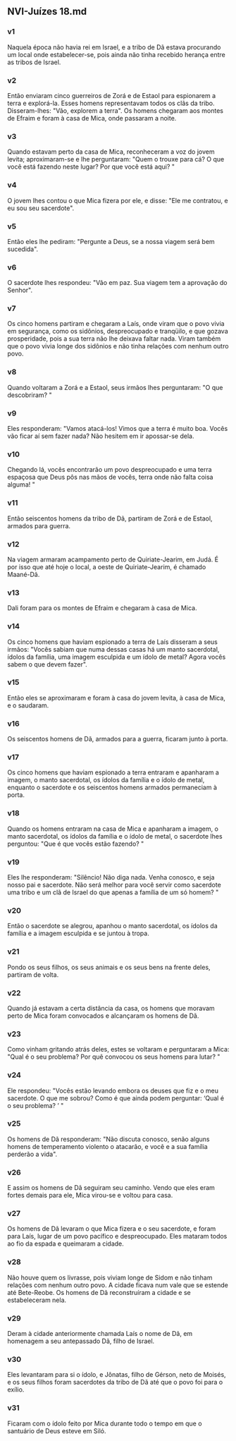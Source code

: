 ## NVI-Juízes 18.md
### v1
 Naquela época não havia rei em Israel, e a tribo de Dã estava procurando um local onde estabelecer-se, pois ainda não tinha recebido herança entre as tribos de Israel.
### v2
 Então enviaram cinco guerreiros de Zorá e de Estaol para espionarem a terra e explorá-la. Esses homens representavam todos os clãs da tribo. Disseram-lhes: "Vão, explorem a terra". Os homens chegaram aos montes de Efraim e foram à casa de Mica, onde passaram a noite.
### v3
 Quando estavam perto da casa de Mica, reconheceram a voz do jovem levita; aproximaram-se e lhe perguntaram: "Quem o trouxe para cá? O que você está fazendo neste lugar? Por que você está aqui? "
### v4
 O jovem lhes contou o que Mica fizera por ele, e disse: "Ele me contratou, e eu sou seu sacerdote".
### v5
 Então eles lhe pediram: "Pergunte a Deus, se a nossa viagem será bem sucedida".
### v6
 O sacerdote lhes respondeu: "Vão em paz. Sua viagem tem a aprovação do Senhor".
### v7
 Os cinco homens partiram e chegaram a Laís, onde viram que o povo vivia em segurança, como os sidônios, despreocupado e tranqüilo, e que gozava prosperidade, pois a sua terra não lhe deixava faltar nada. Viram também que o povo vivia longe dos sidônios e não tinha relações com nenhum outro povo.
### v8
 Quando voltaram a Zorá e a Estaol, seus irmãos lhes perguntaram: "O que descobriram? "
### v9
 Eles responderam: "Vamos atacá-los! Vimos que a terra é muito boa. Vocês vão ficar aí sem fazer nada? Não hesitem em ir apossar-se dela.
### v10
 Chegando lá, vocês encontrarão um povo despreocupado e uma terra espaçosa que Deus pôs nas mãos de vocês, terra onde não falta coisa alguma! "
### v11
 Então seiscentos homens da tribo de Dã, partiram de Zorá e de Estaol, armados para guerra.
### v12
 Na viagem armaram acampamento perto de Quiriate-Jearim, em Judá. É por isso que até hoje o local, a oeste de Quiriate-Jearim, é chamado Maané-Dã.
### v13
 Dali foram para os montes de Efraim e chegaram à casa de Mica.
### v14
 Os cinco homens que haviam espionado a terra de Laís disseram a seus irmãos: "Vocês sabiam que numa dessas casas há um manto sacerdotal, ídolos da família, uma imagem esculpida e um ídolo de metal? Agora vocês sabem o que devem fazer".
### v15
 Então eles se aproximaram e foram à casa do jovem levita, à casa de Mica, e o saudaram.
### v16
 Os seiscentos homens de Dã, armados para a guerra, ficaram junto à porta.
### v17
 Os cinco homens que haviam espionado a terra entraram e apanharam a imagem, o manto sacerdotal, os ídolos da família e o ídolo de metal, enquanto o sacerdote e os seiscentos homens armados permaneciam à porta.
### v18
 Quando os homens entraram na casa de Mica e apanharam a imagem, o manto sacerdotal, os ídolos da família e o ídolo de metal, o sacerdote lhes perguntou: "Que é que vocês estão fazendo? "
### v19
 Eles lhe responderam: "Silêncio! Não diga nada. Venha conosco, e seja nosso pai e sacerdote. Não será melhor para você servir como sacerdote uma tribo e um clã de Israel do que apenas a família de um só homem? "
### v20
 Então o sacerdote se alegrou, apanhou o manto sacerdotal, os ídolos da família e a imagem esculpida e se juntou à tropa.
### v21
 Pondo os seus filhos, os seus animais e os seus bens na frente deles, partiram de volta.
### v22
 Quando já estavam a certa distância da casa, os homens que moravam perto de Mica foram convocados e alcançaram os homens de Dã.
### v23
 Como vinham gritando atrás deles, estes se voltaram e perguntaram a Mica: "Qual é o seu problema? Por quê convocou os seus homens para lutar? "
### v24
 Ele respondeu: "Vocês estão levando embora os deuses que fiz e o meu sacerdote. O que me sobrou? Como é que ainda podem perguntar: ‘Qual é o seu problema? ’ "
### v25
 Os homens de Dã responderam: "Não discuta conosco, senão alguns homens de temperamento violento o atacarão, e você e a sua família perderão a vida".
### v26
 E assim os homens de Dã seguiram seu caminho. Vendo que eles eram fortes demais para ele, Mica virou-se e voltou para casa.
### v27
 Os homens de Dã levaram o que Mica fizera e o seu sacerdote, e foram para Laís, lugar de um povo pacífico e despreocupado. Eles mataram todos ao fio da espada e queimaram a cidade.
### v28
 Não houve quem os livrasse, pois viviam longe de Sidom e não tinham relações com nenhum outro povo. A cidade ficava num vale que se estende até Bete-Reobe. Os homens de Dã reconstruíram a cidade e se estabeleceram nela.
### v29
 Deram à cidade anteriormente chamada Laís o nome de Dã, em homenagem a seu antepassado Dã, filho de Israel.
### v30
 Eles levantaram para si o ídolo, e Jônatas, filho de Gérson, neto de Moisés, e os seus filhos foram sacerdotes da tribo de Dã até que o povo foi para o exílio.
### v31
 Ficaram com o ídolo feito por Mica durante todo o tempo em que o santuário de Deus esteve em Siló.
